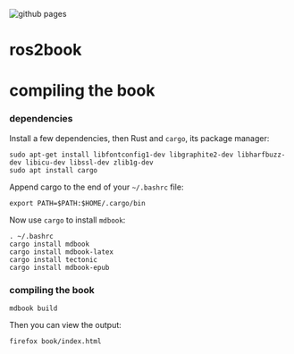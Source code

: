 ![github pages](https://github.com/codebot/ros2book/workflows/github%20pages/badge.svg)

# ros2book

# compiling the book

### dependencies

Install a few dependencies, then Rust and `cargo`, its package manager:
```
sudo apt-get install libfontconfig1-dev libgraphite2-dev libharfbuzz-dev libicu-dev libssl-dev zlib1g-dev
sudo apt install cargo
```

Append cargo to the end of your `~/.bashrc` file:
```
export PATH=$PATH:$HOME/.cargo/bin
```

Now use `cargo` to install `mdbook`:
```
. ~/.bashrc
cargo install mdbook
cargo install mdbook-latex
cargo install tectonic
cargo install mdbook-epub
```

### compiling the book

```
mdbook build
```
Then you can view the output:
```
firefox book/index.html
```
